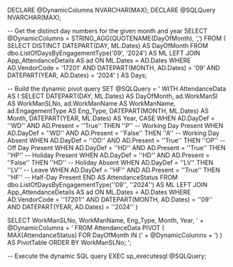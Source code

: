 DECLARE @DynamicColumns NVARCHAR(MAX);
DECLARE @SQLQuery NVARCHAR(MAX);

-- Get the distinct day numbers for the given month and year
SELECT @DynamicColumns = STRING_AGG(QUOTENAME(DayOfMonth), ',') 
FROM (
    SELECT DISTINCT DATEPART(DAY, ML.Dates) AS DayOfMonth
    FROM dbo.ListOfDaysByEngagementType('09', '2024') AS ML
    LEFT JOIN App_AttendanceDetails AS ad ON ML.Dates = AD.Dates
    WHERE AD.VendorCode = '17201'
    AND DATEPART(MONTH, AD.Dates) = '09'
    AND DATEPART(YEAR, AD.Dates) = '2024'
) AS Days;

-- Build the dynamic pivot query
SET @SQLQuery = '
WITH AttendanceData AS (
    SELECT 
        DATEPART(DAY, ML.Dates) AS DayOfMonth,
        ad.WorkManSl AS WorkManSLNo,
        ad.WorkManName AS WorkManName,
        ad.EngagementType AS Eng_Type,
        DATEPART(MONTH, ML.Dates) AS Month,
        DATEPART(YEAR, ML.Dates) AS Year,
        CASE 
            WHEN AD.DayDef = ''WD'' AND AD.Present = ''True'' THEN ''P''  -- Working Day Present
            WHEN AD.DayDef = ''WD'' AND AD.Present = ''False'' THEN ''A'' -- Working Day Absent
            WHEN AD.DayDef = ''OD'' AND AD.Present = ''True'' THEN ''OP'' -- Off Day Present
            WHEN AD.DayDef = ''HD'' AND AD.Present = ''True'' THEN ''HP'' -- Holiday Present
            WHEN AD.DayDef = ''HD'' AND AD.Present = ''False'' THEN ''HD'' -- Holiday Absent
            WHEN AD.DayDef = ''LV'' THEN ''LV'' -- Leave
            WHEN AD.DayDef = ''HF'' AND AD.Present = ''True'' THEN ''HF'' -- Half-Day Present
        END AS AttendanceStatus
    FROM dbo.ListOfDaysByEngagementType(''09'', ''2024'') AS ML
    LEFT JOIN App_AttendanceDetails AS ad ON ML.Dates = AD.Dates
    WHERE AD.VendorCode = ''17201''
    AND DATEPART(MONTH, AD.Dates) = ''09''
    AND DATEPART(YEAR, AD.Dates) = ''2024''
)

SELECT WorkManSLNo, WorkManName, Eng_Type, Month, Year, ' + @DynamicColumns + '
FROM AttendanceData
PIVOT (
    MAX(AttendanceStatus) FOR DayOfMonth IN (' + @DynamicColumns + ')
) AS PivotTable
ORDER BY WorkManSLNo;
';

-- Execute the dynamic SQL query
EXEC sp_executesql @SQLQuery;
